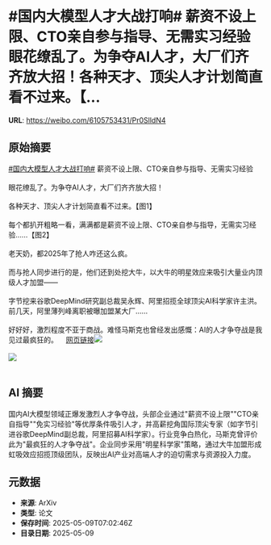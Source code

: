 # #国内大模型人才大战打响# 薪资不设上限、CTO亲自参与指导、无需实习经验眼花缭乱了。为争夺AI人才，大厂们齐齐放大招！各种天才、顶尖人才计划简直看不过来。【...

**URL**: https://weibo.com/6105753431/Pr0SlldN4

## 原始摘要

<a href="https://m.weibo.cn/search?containerid=231522type%3D1%26t%3D10%26q%3D%23%E5%9B%BD%E5%86%85%E5%A4%A7%E6%A8%A1%E5%9E%8B%E4%BA%BA%E6%89%8D%E5%A4%A7%E6%88%98%E6%89%93%E5%93%8D%23&amp;extparam=%23%E5%9B%BD%E5%86%85%E5%A4%A7%E6%A8%A1%E5%9E%8B%E4%BA%BA%E6%89%8D%E5%A4%A7%E6%88%98%E6%89%93%E5%93%8D%23" data-hide=""><span class="surl-text">#国内大模型人才大战打响#</span></a> 薪资不设上限、CTO亲自参与指导、无需实习经验<br><br>眼花缭乱了。为争夺AI人才，大厂们齐齐放大招！<br><br>各种天才、顶尖人才计划简直看不过来。【图1】<br><br>每个都扒开粗略一看，满满都是薪资不设上限、CTO亲自参与指导，无需实习经验……【图2】<br><br>老天奶，都2025年了抢人咋还这么疯。<br><br>而与抢人同步进行的是，他们还到处挖大牛，以大牛的明星效应来吸引大量业内顶级人才加盟——<br><br>字节挖来谷歌DeepMind研究副总裁吴永辉、阿里招揽全球顶尖AI科学家许主洪。前几天，阿里薄列峰离职被曝加盟某大厂……<br><br>好好好，激烈程度不亚于商战。难怪马斯克也曾经发出感慨：AI的人才争夺战是我见过最疯狂的。<a href="https://weibo.cn/sinaurl?u=https%3A%2F%2Fmp.weixin.qq.com%2Fs%2F_J6IM6bQsykmTD9_tJwY1Q" data-hide=""><span class="url-icon"><img style="width: 1rem;height: 1rem" src="https://h5.sinaimg.cn/upload/2015/09/25/3/timeline_card_small_web_default.png" referrerpolicy="no-referrer"></span><span class="surl-text">网页链接</span></a><img style="" src="https://tvax1.sinaimg.cn/large/006Fd7o3ly1i1967amrxsj30zk0mh0xg.jpg" referrerpolicy="no-referrer"><br><br><img style="" src="https://tvax2.sinaimg.cn/large/006Fd7o3ly1i1967apl3kj31fm0vokdk.jpg" referrerpolicy="no-referrer"><br><br>

## AI 摘要

国内AI大模型领域正爆发激烈人才争夺战，头部企业通过"薪资不设上限""CTO亲自指导""免实习经验"等优厚条件吸引人才，并高薪挖角国际顶尖专家（如字节引进谷歌DeepMind副总裁，阿里招募AI科学家）。行业竞争白热化，马斯克曾评价此为"最疯狂的人才争夺战"。企业同步采用"明星科学家"策略，通过大牛加盟形成虹吸效应招揽顶级团队，反映出AI产业对高端人才的迫切需求与资源投入力度。

## 元数据

- **来源**: ArXiv
- **类型**: 论文
- **保存时间**: 2025-05-09T07:02:46Z
- **目录日期**: 2025-05-09
